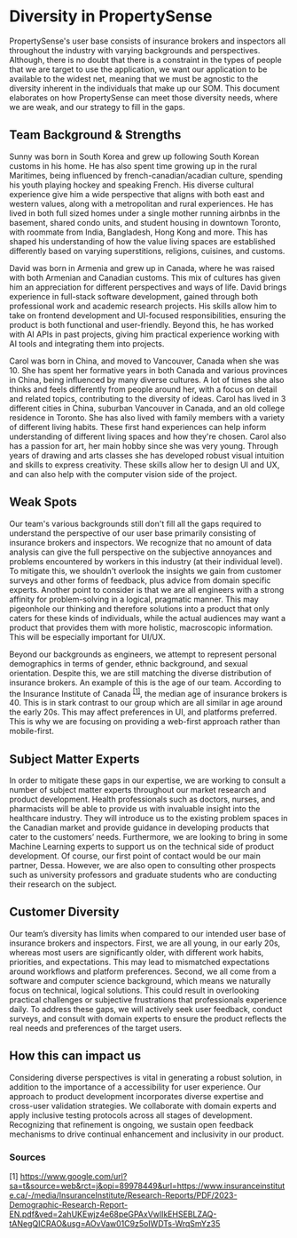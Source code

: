 # Diversity in PropertySense

PropertySense's user base consists of insurance brokers and inspectors all throughout the industry with varying backgrounds and perspectives. Although, there is no doubt that there is a constraint in the types of people that we are target to use the application, we want our application to be available to the widest net, meaning that we must be agnostic to the diversity inherent in the individuals that make up our SOM. This document elaborates on how PropertySense can meet those diversity needs, where we are weak, and our strategy to fill in the gaps. 

Team Background & Strengths
---
Sunny was born in South Korea and grew up following South Korean customs in his home. He has also spent time growing up in the rural Maritimes, being influenced by french-canadian/acadian culture, spending his youth playing hockey and speaking French. His diverse cultural experience give him a wide perspective that aligns with both east and western values, along with a metropolitan and rural experiences. He has lived in both full sized homes under a single mother running airbnbs in the basement, shared condo units, and student housing in downtown Toronto, with roommate from India, Bangladesh, Hong Kong and more. This has shaped his understanding of how the value living spaces are established differently based on varying superstitions, religions, cuisines, and customs.

David was born in Armenia and grew up in Canada, where he was raised with both Armenian and Canadian customs. This mix of cultures has given him an appreciation for different perspectives and ways of life. David brings experience in full-stack software development, gained through both professional work and academic research projects. His skills allow him to take on frontend development and UI-focused responsibilities, ensuring the product is both functional and user-friendly. Beyond this, he has worked with AI APIs in past projects, giving him practical experience working with AI tools and integrating them into projects.

Carol was born in China, and moved to Vancouver, Canada when she was 10. She has spent her formative years in both Canada and various provinces in China, being influenced by many diverse cultures. A lot of times she also thinks and feels differently from people around her, with a focus on detail and related topics, contributing to the diversity of ideas. Carol has lived in 3 different cities in China, suburban Vancouver in Canada, and an old college residence in Toronto. She has also lived with family members with a variety of different living habits. These first hand experiences can help inform understanding of different living spaces and how they're chosen. Carol also has a passion for art, her main hobby since she was very young. Through years of drawing and arts classes she has developed robust visual intuition and skills to express creativity. These skills allow her to design UI and UX, and can also help with the computer vision side of the project.


## Weak Spots

Our team's various backgrounds still don't fill all the gaps required to understand the perspective of our user base primarily consisting of insurance brokers and inspectors. We recognize that no amount of data analysis can give the full perspective on the subjective annoyances and problems encountered by workers in this industry (at their individual level). To mitigate this, we shouldn't overlook the insights we gain from customer surveys and other forms of feedback, plus advice from domain specific experts. Another point to consider is that we are all engineers with a strong affinity for problem-solving in a logical, pragmatic manner. This may pigeonhole our thinking and therefore solutions into a product that only caters for these kinds of individuals, while the actual audiences may want a product that provides them with more holistic, macroscopic information. This will be especially important for UI/UX.


Beyond our backgrounds as engineers, we attempt to represent personal demographics in terms of gender, ethnic background, and sexual orientation. Despite this, we are still matching the diverse distribution of insurance brokers. An example of this is the age of our team. According to the Insurance Institute of Canada <sup>[[1]](https://www.google.com/url?sa=t&source=web&rct=j&opi=89978449&url=https://www.insuranceinstitute.ca/-/media/InsuranceInstitute/Research-Reports/PDF/2023-Demographic-Research-Report-EN.pdf&ved=2ahUKEwjv09W8peGPAxW0g4kEHY6HOgIQFnoECBgQAQ&usg=AOvVaw01C9z5oIWDTs-WrqSmYz35)</sup>, the median age of insurance brokers is 40. This is in stark contrast to our group which are all similar in age around the early 20s. This may affect preferences in UI, and platforms preferred. This is why we are focusing on providing a web-first approach rather than mobile-first.


## Subject Matter Experts

In order to mitigate these gaps in our expertise, we are working to consult a number of subject matter experts throughout our market research and product development. Health professionals such as doctors, nurses, and pharmacists will be able to provide us with invaluable insight into the healthcare industry. They will introduce us to the existing problem spaces in the Canadian market and provide guidance in developing products that cater to the customers’ needs. Furthermore, we are looking to bring in some Machine Learning experts to support us on the technical side of product development. Of course, our first point of contact would be our main partner, Dessa. However, we are also open to consulting other prospects such as university professors and graduate students who are conducting their research on the subject.


## Customer Diversity

Our team’s diversity has limits when compared to our intended user base of insurance brokers and inspectors. First, we are all young, in our early 20s, whereas most users are significantly older, with different work habits, priorities, and expectations. This may lead to mismatched expectations around workflows and platform preferences. Second, we all come from a software and computer science background, which means we naturally focus on technical, logical solutions. This could result in overlooking practical challenges or subjective frustrations that professionals experience daily. To address these gaps, we will actively seek user feedback, conduct surveys, and consult with domain experts to ensure the product reflects the real needs and preferences of the target users.


## How this can impact us

Considering diverse perspectives is vital in generating a robust solution, in addition to the importance of a accessibility for user experience. Our approach to product development incorporates diverse expertise and cross-user validation strategies. We collaborate with domain experts and apply inclusive testing protocols across all stages of development. Recognizing that refinement is ongoing, we sustain open feedback mechanisms to drive continual enhancement and inclusivity in our product.

### Sources
[1] https://www.google.com/url?sa=t&source=web&rct=j&opi=89978449&url=https://www.insuranceinstitute.ca/-/media/InsuranceInstitute/Research-Reports/PDF/2023-Demographic-Research-Report-EN.pdf&ved=2ahUKEwjz4e68peGPAxVwlIkEHSEBLZAQ-tANegQICRAO&usg=AOvVaw01C9z5oIWDTs-WrqSmYz35
